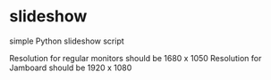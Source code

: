 # slideshow
simple Python slideshow script

Resolution for regular monitors should be 1680 x 1050
Resolution for Jamboard should be 1920 x 1080
